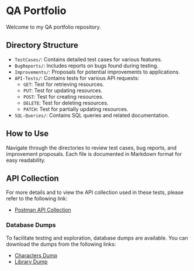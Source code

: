 # QA Portfolio

Welcome to my QA portfolio repository.

## Directory Structure
- `TestCases/`: Contains detailed test cases for various features.
- `BugReports/`: Includes reports on bugs found during testing.
- `Improvements/`: Proposals for potential improvements to applications.
- `API-Tests/`: Contains tests for various API requests:
  - `GET`: Test for retrieving resources.
  - `PUT`: Test for updating resources.
  - `POST`: Test for creating resources.
  - `DELETE`: Test for deleting resources.
  - `PATCH`: Test for partially updating resources.
- `SQL-Queries/`: Contains SQL queries and related documentation.

## How to Use
Navigate through the directories to review test cases, bug reports, and improvement proposals. Each file is documented in Markdown format for easy readability.

## API Collection

For more details and to view the API collection used in these tests, please refer to the following link:

- [Postman API Collection](https://drive.google.com/file/d/1ld3T9cOL-0ymJJBNNm0GZpDTB7KLFD9s/view?usp=sharing)

### Database Dumps

To facilitate testing and exploration, database dumps are available. You can download the dumps from the following links:

- [Characters Dump](https://drive.google.com/file/d/1aouJWJEOBXxIfR5RNekctdIimpgfzjo7/view?usp=sharing)
- [Library Dump](https://drive.google.com/file/d/1hsHqN83engEs6HhtCEn2Ka3tQPk0e6ht/view?usp=sharing)
